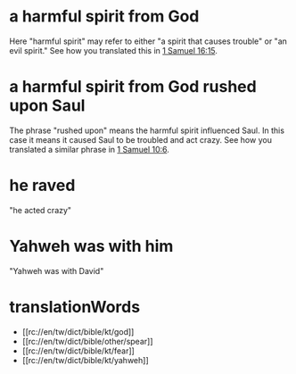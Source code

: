 # a harmful spirit from God

Here "harmful spirit" may refer to either "a spirit that causes trouble" or "an evil spirit." See how you translated this in [1 Samuel 16:15](../16/14.md).

# a harmful spirit from God rushed upon Saul

The phrase "rushed upon" means the harmful spirit influenced Saul. In this case it means it caused Saul to be troubled and act crazy. See how you translated a similar phrase in [1 Samuel 10:6](../10/05.md).

# he raved

"he acted crazy"

# Yahweh was with him

"Yahweh was with David"

# translationWords

* [[rc://en/tw/dict/bible/kt/god]]
* [[rc://en/tw/dict/bible/other/spear]]
* [[rc://en/tw/dict/bible/kt/fear]]
* [[rc://en/tw/dict/bible/kt/yahweh]]